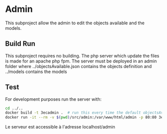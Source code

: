 # Admin

This subproject allow the admin to edit the objects available and the models.

## Build Run

This subproject requires no building.
The php server which update the files is made for an apache php fpm.
The server must be deployed in an admin folder where ../objectsAvailable.json contains the objects definition and ../models contains the models

## Test

For development purposes run the server with:

```bash
cd ../..
docker build -t 3ecadmin .  # run this every time the default objectsAvailable.json changes or models directory strucutre changes
docker run -it --rm -v $(pwd)/src/admin:/var/www/html/admin -p 80:80 3ecadmin
```

Le serveur est accessible à l'adresse localhost/admin